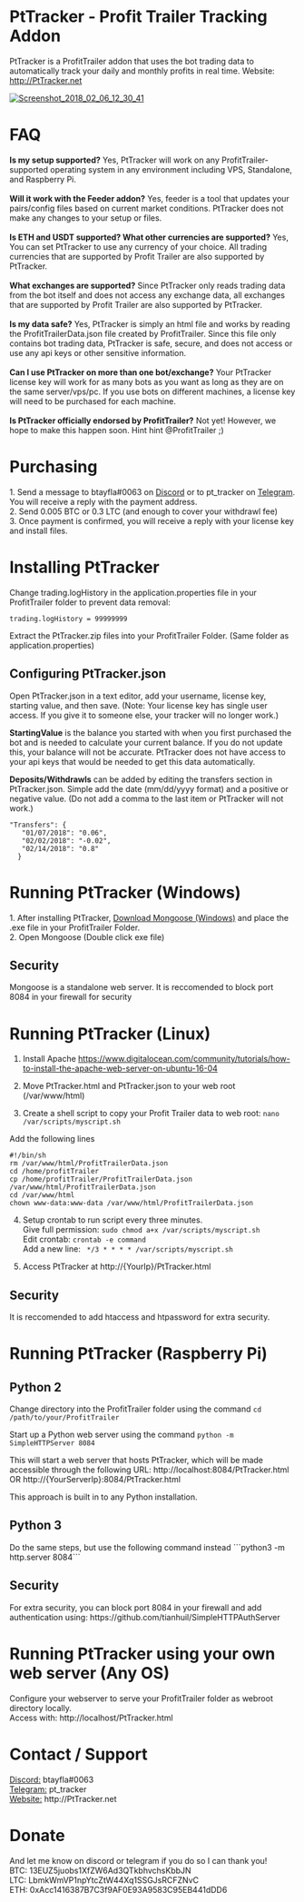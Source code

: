# PtTracker - Profit Trailer Tracking Addon
PtTracker is a ProfitTrailer addon that uses the bot trading data to automatically track your daily and monthly profits in real time.
Website: <a href="http://PtTracker.net" target="_blank">http://PtTracker.net</a>
  
<a href="https://ibb.co/nLjtox"><img src="https://preview.ibb.co/b8R68x/Screenshot_2018_02_06_12_30_41.jpg" alt="Screenshot_2018_02_06_12_30_41" border="0"></a>

<h1>FAQ</h1>
<b>Is my setup supported?</b> Yes, PtTracker will work on any ProfitTrailer-supported operating system in any environment including VPS, Standalone, and Raspberry Pi.
<br><br>
<b>Will it work with the Feeder addon?</b> Yes, feeder is a tool that updates your pairs/config files based on current market conditions. PtTracker does not make any changes to your setup or files.
<br><br>
<b>Is ETH and USDT supported? What other currencies are supported?</b> Yes, You can set PtTracker to use any currency of your choice. All trading currencies that are supported by Profit Trailer are also supported by PtTracker. 
<br><br>
<b>What exchanges are supported?</b> Since PtTracker only reads trading data from the bot itself and does not access any exchange data, all exchanges that are supported by Profit Trailer are also supported by PtTracker.
<br><br>
<b>Is my data safe?</b> Yes, PtTracker is simply an html file and works by reading the ProfitTrailerData.json file created by ProfitTrailer. Since this file only contains bot trading data, PtTracker is safe, secure, and does not access or use any api keys or other sensitive information.
<br><br>
<b>Can I use PtTracker on more than one bot/exchange?</b> Your PtTracker license key will work for as many bots as you want as long as they are on the same server/vps/pc. If you use bots on different machines, a license key will need to be purchased for each machine. 
<br><br>
<b>Is PtTracker officially endorsed by ProfitTrailer?</b>
Not yet! However, we hope to make this happen soon. Hint hint @ProfitTrailer ;)


<h1 id="#purchasing">Purchasing</h1>
1. Send a message to btayfla#0063 on <a target="_blank" href="https://discordapp.com/">Discord</a> or to pt_tracker on <a target="_blank" href="https://t.me/pt_tracker">Telegram</a>. You will receive a reply with the payment address.<br>
2. Send 0.005 BTC or 0.3 LTC (and enough to cover your withdrawl fee)<br>
3. Once payment is confirmed, you will receive a reply with your license key and install files.

<h1>Installing PtTracker</h1>
Change trading.logHistory in the application.properties file in your ProfitTrailer folder to prevent data removal:

 ```trading.logHistory = 99999999```  

Extract the PtTracker.zip files into your ProfitTrailer Folder. (Same folder as application.properties)<br>
 
<h2>Configuring PtTracker.json</h2>

Open PtTracker.json in a text editor, add your username, license key, starting value, and then save.
(Note: Your license key has single user access. If you give it to someone else, your tracker will no longer work.)<br>

<b>StartingValue</b> is the balance you started with when you first purchased the bot and is needed to calculate your current balance. If you do not update this, your balance will not be accurate. PtTracker does not have access to your api keys that would be needed to get this data automatically.

<b>Deposits/Withdrawls</b> can be added by editing the transfers section in PtTracker.json. Simple add the date (mm/dd/yyyy format) and a positive or negative value. (Do not add a comma to the last item or PtTracker will not work.)

```
"Transfers": {
   "01/07/2018": "0.06",
   "02/02/2018": "-0.02",
   "02/14/2018": "0.8"
  }
```

<h1>Running PtTracker (Windows) </h1>
1. After installing PtTracker, <a href="https://cesanta.com/binary.html">Download Mongoose (Windows)</a> and place the .exe file in your ProfitTrailer Folder.<br>
2. Open Mongoose (Double click exe file)<br>

<h2>Security</h2>
Mongoose is a standalone web server. It is reccomended to block port 8084 in your firewall for security

<h1>Running PtTracker (Linux)</h1>

1. Install Apache https://www.digitalocean.com/community/tutorials/how-to-install-the-apache-web-server-on-ubuntu-16-04

2. Move PtTracker.html and PtTracker.json to your web root (/var/www/html)

3. Create a shell script to copy your Profit Trailer data to web root: ```nano /var/scripts/myscript.sh```

Add the following lines
```
#!/bin/sh
rm /var/www/html/ProfitTrailerData.json
cd /home/profitTrailer
cp /home/profitTrailer/ProfitTrailerData.json /var/www/html/ProfitTrailerData.json
cd /var/www/html
chown www-data:www-data /var/www/html/ProfitTrailerData.json
```

4. Setup crontab to run script every three minutes.<br>
Give full permission: ```sudo chmod a+x /var/scripts/myscript.sh```<br>
Edit crontab: ```crontab -e command```<br>
Add a new line: ``` */3 * * * * /var/scripts/myscript.sh```<br>

5. Access PtTracker at http://{YourIp}/PtTracker.html

<h2>Security</h2>
It is reccomended to add htaccess and htpassword for extra security. 

<h1>Running PtTracker (Raspberry Pi)</h1>
<h2>Python 2</h2>

Change directory into the ProfitTrailer folder using the command ```cd /path/to/your/ProfitTrailer```

Start up a Python web server using the command ```python -m SimpleHTTPServer 8084```

This will start a web server that hosts PtTracker, which will be made accessible through the following URL: http://localhost:8084/PtTracker.html OR http://{YourServerIp}:8084/PtTracker.html

This approach is built in to any Python installation.

<h2>Python 3</h2>
Do the same steps, but use the following command instead ```python3 -m http.server 8084```

<h2>Security</h2>
For extra security, you can block port 8084 in your firewall and add authentication using: https://github.com/tianhuil/SimpleHTTPAuthServer

<h1>Running PtTracker using your own web server (Any OS)</h1>

Configure your webserver to serve your ProfitTrailer folder as webroot directory locally.<br>
Access with: http://localhost/PtTracker.html<br>

<h1>Contact / Support</h1>
<a target="_blank" href="https://discordapp.com/">Discord:</a> btayfla#0063<br>
<a target="_blank" href="https://t.me/pt_tracker">Telegram:</a>  pt_tracker<br>
<a href="http://PtTracker.net" target="_blank">Website:</a> http://PtTracker.net

<h1>Donate</h1>
And let me know on discord or telegram if you do so I can thank you!<br>
BTC: 13EUZ5juobs1XfZW6Ad3QTkbhvchsKbbJN<br>
LTC: LbmkWmVP1npYtcZtW44Xq1SSGJsRCFZNvC<br>
ETH: 0xAcc1416387B7C3f9AF0E93A9583C95EB441dDD6
